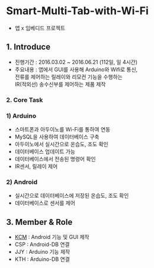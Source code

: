 # Smart-Multi-Tab-with-Wi-Fi
- 앱 x 임베디드 프로젝트

## 1. Introduce
- 진행기간 : 2016.03.02 ~ 2016.06.21 (112일, 일 4시간)
- 주요내용 : 앱에서 GUI를 사용해 Arduino와 Wifi로 통신, <br>
            전류를 제어하는 릴레이와 리모컨 기능을 수행하는 <br>
            IR(적외선) 송수신부를 제어하는 제품 제작

### 2. Core Task
### 1) Arduino
- 스마트폰과 아두이노를 Wi-Fi를 통하여 연동
- MySQL을 사용하여 데이터베이스 구축
- 아두이노에서 실시간으로 온습도, 조도 확인
- 데이터베이스 업데이트 가능
- 데이터베이스에서 전송된 명령어 확인
- IR센서, 릴레이 제어

### 2) Android
- 실시간으로 데이터베이스에 저장된 온습도, 조도 확인
- 데이터베이스로 센서를 제어

## 3. Member & Role
- [KCM](https://github.com/Chanmi-Kim) : Android 기능 및 GUI 제작
- CSP : Android-DB 연결
- JJY : Arduino 기능 제작
- KTH : Arduino-DB 연결
